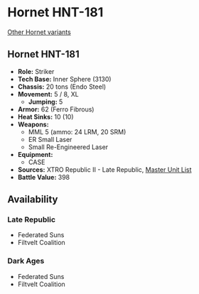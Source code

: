 # Hornet HNT-181

[Other Hornet variants](../hornet.md)

## Hornet HNT-181
- **Role:** Striker
- **Tech Base:** Inner Sphere (3130)
- **Chassis:** 20 tons (Endo Steel)
- **Movement:** 5 / 8, XL
  - **Jumping:** 5
- **Armor:** 62 (Ferro Fibrous)
- **Heat Sinks:** 10 (10)
- **Weapons:**
  - MML 5 (ammo: 24 LRM, 20 SRM)
  - ER Small Laser
  - Small Re-Engineered Laser
- **Equipment:**
  - CASE
- **Sources:** XTRO Republic II - Late Republic, [Master Unit List](http://masterunitlist.info/Unit/Details/7396/hornet-hnt-181)
- **Battle Value:** 398

## Availability

### Late Republic
- Federated Suns
- Filtvelt Coalition

### Dark Ages
- Federated Suns
- Filtvelt Coalition


